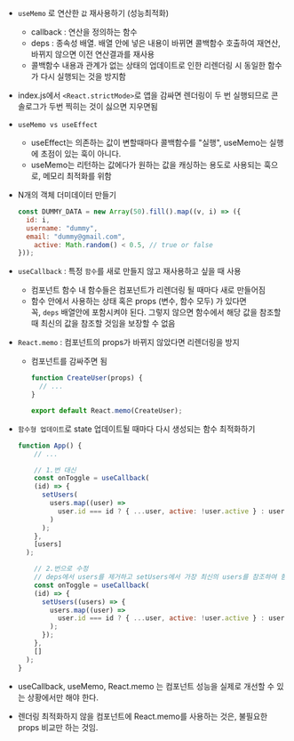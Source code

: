 - `useMemo` 로 연산한 `값` 재사용하기 (성능최적화)
    - callback : 연산을 정의하는 함수
    - deps : 종속성 배열. 배열 안에 넣은 내용이 바뀌면 콜백함수 호출하여 재연산, 바뀌지 않으면 이전 연산결과를 재사용
    - 콜백함수 내용과 관계가 없는 상태의 업데이트로 인한 리렌더링 시 동일한 함수가 다시 실행되는 것을 방지함

- index.js에서 `<React.strictMode>`로 앱을 감싸면 렌더링이 두 번 실행되므로 콘솔로그가 두번 찍히는 것이 싫으면 지우면됨

- `useMemo vs useEffect`
    - useEffect는 의존하는 값이 변할때마다 콜백함수를 "실행", useMemo는 실행에 초점이 있는 훅이 아니다.
    - useMemo는 리턴하는 값에다가 원하는 값을 캐싱하는 용도로 사용되는 훅으로, 메모리 최적화를 위함

- N개의 객체 더미데이터 만들기
    
    ```jsx
    const DUMMY_DATA = new Array(50).fill().map((v, i) => ({
      id: i,
      username: "dummy",
      email: "dummy@gmail.com",
    	active: Math.random() < 0.5, // true or false
    }));
    ```
    
- `useCallback` : 특정 `함수`를 새로 만들지 않고 재사용하고 싶을 때 사용
    - 컴포넌트 함수 내 함수들은 컴포넌트가 리렌더링 될 때마다 새로 만들어짐
    - 함수 안에서 사용하는 상태 혹은 props (변수, 함수 모두) 가 있다면 꼭, `deps` 배열안에 포함시켜야 된다. 그렇지 않으면 함수에서 해당 값을 참조할 때 최신의 값을 참조할 것임을 보장할 수 없음
    
- `React.memo` : 컴포넌트의 props가 바뀌지 않았다면 리렌더링을 방지
    - 컴포넌트를 감싸주면 됨
    
      ```jsx
      function CreateUser(props) {
      	// ...
      }
      
      export default React.memo(CreateUser);
      ```
    
- `함수형 업데이트`로 state 업데이트될 때마다 다시 생성되는 함수 최적화하기
    
    ```jsx
    function App() {
    	// ...
    
    	// 1.번 대신
    	const onToggle = useCallback(
        (id) => {
          setUsers(
            users.map((user) =>
              user.id === id ? { ...user, active: !user.active } : user
            )
          );
        },
        [users]
      );
    
    	// 2.번으로 수정
    	// deps에서 users를 제거하고 setUsers에서 가장 최신의 users를 참조하여 함수형으로 업데이트
    	const onToggle = useCallback(
        (id) => {
          setUsers((users) => {
            users.map((user) =>
              user.id === id ? { ...user, active: !user.active } : user
            );
          });
        },
        []
      );
    }
    ```
    
- useCallback, useMemo, React.memo 는 컴포넌트 성능을 실제로 개선할 수 있는 상황에서만 해야 한다.
- 렌더링 최적화하지 않을 컴포넌트에 React.memo를 사용하는 것은, 불필요한 props 비교만 하는 것임.
